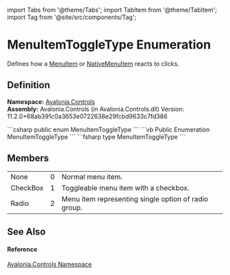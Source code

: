import Tabs from '@theme/Tabs'; 
import TabItem from '@theme/TabItem'; 
import Tag from '@site/src/components/Tag'; 

# MenuItemToggleType Enumeration


Defines how a <a href="T_Avalonia_Controls_MenuItem">MenuItem</a> or <a href="T_Avalonia_Controls_NativeMenuItem">NativeMenuItem</a> reacts to clicks.



## Definition
**Namespace:** <a href="N_Avalonia_Controls">Avalonia.Controls</a>  
**Assembly:** Avalonia.Controls (in Avalonia.Controls.dll) Version: 11.2.0+68ab391c0a3653e0722638e29fcbd9633c7fd386

<Tabs groupId="api-code-preview">
<TabItem value="csharp" label="C#">
```csharp
public enum MenuItemToggleType
```
</TabItem>
<TabItem value="vb" label="VB">
```vb
Public Enumeration MenuItemToggleType
```
</TabItem>
<TabItem value="fsharp" label="F#">
```fsharp
type MenuItemToggleType
```
</TabItem>
</Tabs>



## Members
<table>
<tr>
<td>None</td>
<td>0</td>
<td>Normal menu item.</td>
</tr>
<tr>
<td>CheckBox</td>
<td>1</td>
<td>Toggleable menu item with a checkbox.</td>
</tr>
<tr>
<td>Radio</td>
<td>2</td>
<td>Menu item representing single option of radio group.</td>
</tr>
</table>

## See Also


#### Reference
<a href="N_Avalonia_Controls">Avalonia.Controls Namespace</a>  
